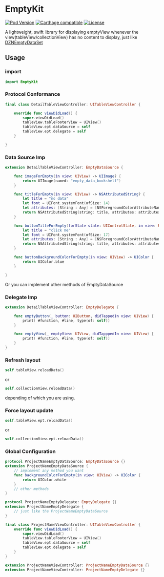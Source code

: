 EmptyKit
=======
[![Pod Version](http://img.shields.io/cocoapods/v/EmptyKit.svg)](http://cocoadocs.org/docsets/EmptyKit/)
[![Carthage compatible](https://img.shields.io/badge/Carthage-compatible-4BC51D.svg?style=flat)](https://github.com/Carthage/Carthage)
[![License](http://img.shields.io/badge/license-MIT-blue.svg)](http://opensource.org/licenses/MIT)

A lightweight, swift library for displaying emptyView whenever the view(tableView/collectionView) has no content to display, just like [DZNEmptyDataSet](https://github.com/dzenbot/DZNEmptyDataSet)
## Usage

### import

```swift
import EmptyKit

```

### Protocol Conformance

```swift
final class DetailTableViewController: UITableViewController { 

    override func viewDidLoad() {
        super.viewDidLoad()
        tableView.tableFooterView = UIView()
        tableView.ept.dataSource = self
        tableView.ept.delegate = self
    }

}

```

### Data Source Imp

```swift
extension DetailTableViewController: EmptyDataSource {

    func imageForEmpty(in view: UIView) -> UIImage? {
        return UIImage(named: "empty_data_bookshelf")
    }

    func titleForEmpty(in view: UIView) -> NSAttributedString? {
        let title = "no data"
        let font = UIFont.systemFont(ofSize: 14)
        let attributes: [String : Any] = [NSForegroundColorAttributeName: UIColor.black, NSFontAttributeName: font]
        return NSAttributedString(string: title, attributes: attributes)
    }

    func buttonTitleForEmpty(forState state: UIControlState, in view: UIView) -> NSAttributedString? {
        let title = "click me"
        let font = UIFont.systemFont(ofSize: 17)
        let attributes: [String : Any] = [NSForegroundColorAttributeName: UIColor.white, NSFontAttributeName: font]
        return NSAttributedString(string: title, attributes: attributes)
    }

    func buttonBackgroundColorForEmpty(in view: UIView) -> UIColor {
        return UIColor.blue
    }

}
```
Or you can implement other methods of EmptyDataSource

### Delegate Imp

```swift
extension DetailTableViewController: EmptyDelegate {

    func emptyButton(_ button: UIButton, didTappedIn view: UIView) {
        print( #function, #line, type(of: self))
    }

    func emptyView(_ emptyView: UIView, didTapppedIn view: UIView) {
        print( #function, #line, type(of: self))
    }
}

```

### Refresh layout

```swift
self.tableView.reloadData()
```
or

```swift
self.collectionView.reloadData()
```
depending of which you are using.

### Force layout update

```swift
self.tableView.ept.reloadData()
```
or

```swift
self.collectionView.ept.reloadData()
```

### Global Configuration

```swift
protocol ProjectNameEmptyDataSource: EmptyDataSource {}
extension ProjectNameEmptyDataSource {
    // implement any method you want
    func backgroundColorForEmpty(in view: UIView) -> UIColor {
        return UIColor.white
    }
    // other methods
}

protocol ProjectNameEmptyDelegate: EmptyDelegate {}
extension ProjectNameEmptyDelegate {
    // just like the ProjectNameEmptyDataSource
}

final class ProjectNameViewController: UITableViewController {
    override func viewDidLoad() {
        super.viewDidLoad()
        tableView.tableFooterView = UIView()
        tableView.ept.dataSource = self
        tableView.ept.delegate = self
    }
}

extension ProjectNameViewController: ProjectNameEmptyDataSource {}
extension ProjectNameViewController: ProjectNameEmptyDelegate {}

```






















